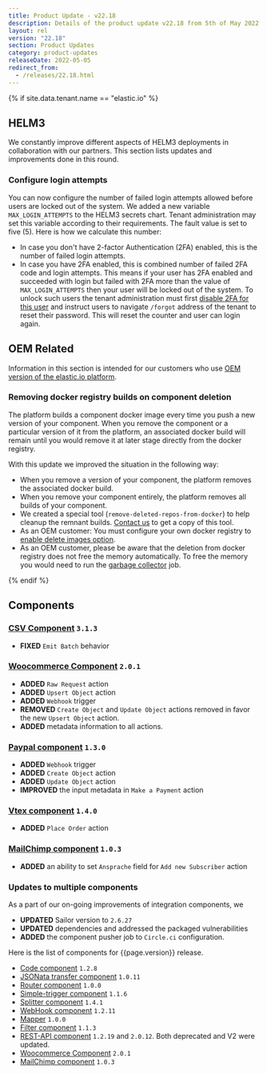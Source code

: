 ```yaml
---
title: Product Update - v22.18
description: Details of the product update v22.18 from 5th of May 2022.
layout: rel
version: "22.18"
section: Product Updates
category: product-updates
releaseDate: 2022-05-05
redirect_from:
  - /releases/22.18.html
---
```


{% if site.data.tenant.name == "elastic.io" %}

## HELM3

We constantly improve different aspects of HELM3 deployments in collaboration
with our partners. This section lists updates and improvements done in this round.

### Configure login attempts

You can now configure the number of failed login attempts allowed before users are locked out of the system.
We added a new variable `MAX_LOGIN_ATTEMPTS` to the HELM3 secrets chart. Tenant administration may set this variable according to their requirements. The fault value is set to five (5). Here is how we calculate this number:

*   In case you don't have 2-factor Authentication (2FA) enabled, this is the number of failed login attempts.
*   In case you have 2FA enabled, this is combined number of failed 2FA code and login attempts. This means if your user has 2FA enabled and succeeded with login but failed with 2FA more than the value of `MAX_LOGIN_ATTEMPTS` then your user will be locked out of the system. To unlock such users the tenant administration must first [disable 2FA for this user]({{site.data.tenant.apiDocsUri}}/v2/#disable-two-factor-authentication-(totp)-for-a-user) and instruct users to navigate `/forgot` address of the tenant to reset their password. This will reset the counter and user can login again.


## OEM Related

Information in this section is intended for our customers who use
[OEM version of the elastic.io platform](https://www.elastic.io/saas-embedded-integration/).

### Removing docker registry builds on component deletion

The platform builds a component docker image every time you push a new version of
your component. When you remove the component or a particular version of it from
the platform, an associated docker build will remain until you would remove it at
later stage directly from the docker registry.

With this update we improved the situation in the following way:
*   When you remove a version of your component, the platform removes the associated docker build.
*   When you remove your component entirely, the platform removes all builds of your component.
*   We created a special tool (`remove-deleted-repos-from-docker`) to help cleanup the remnant builds. [Contact us](/admin/reporting-issue) to get a copy of this tool.
*   As an OEM customer: You must configure your own docker registry to [enable delete images option](https://docs.docker.com/registry/configuration/#delete).
*   As an OEM customer, please be aware that the deletion from docker registry does not free the memory automatically. To free the memory you would need to run the [garbage collector](https://docs.docker.com/registry/garbage-collection/) job.

{% endif %}

## Components

### [CSV Component](/components/csv/) `3.1.3`

*   **FIXED** `Emit Batch` behavior

### [Woocommerce Component](/components/woocommerce/) `2.0.1`

*   **ADDED** `Raw Request` action
*   **ADDED** `Upsert Object` action
*   **ADDED** `Webhook` trigger
*   **REMOVED** `Create Object` and `Update Object` actions removed in favor the new `Upsert Object` action.
*   **ADDED** metadata information to all actions.

### [Paypal component](/components/paypal/) `1.3.0`

*   **ADDED** `Webhook` trigger
*   **ADDED** `Create Object` action
*   **ADDED** `Update Object` action
*   **IMPROVED** the input metadata in `Make a Payment` action

### [Vtex component](/components/vtex/) `1.4.0`

*   **ADDED** `Place Order` action

### [MailChimp component](/components/mailchimp/) `1.0.3`

*   **ADDED** an ability to set `Ansprache` field for `Add new Subscriber` action

### Updates to multiple components

As a part of our on-going improvements of integration components, we

*   **UPDATED** Sailor version to `2.6.27`
*   **UPDATED** dependencies and addressed the packaged vulnerabilities
*   **ADDED** the component pusher job to `Circle.ci` configuration.

Here is the list of components for {{page.version}} release.

*   [Code component](/components/code/) `1.2.8`
*   [JSONata transfer component](/components/jsonata/) `1.0.11`
*   [Router component](/components/router/) `1.0.0`
*   [Simple-trigger component](/components/simple-trigger/) `1.1.6`
*   [Splitter component](/components/splitter/) `1.4.1`
*   [WebHook component](/components/webhook/) `1.2.11`
*   [Mapper](/components/mapper/) `1.0.0`
*   [Filter component](/components/filter/) `1.1.3`
*   [REST-API component](/components/rest-api/) `1.2.19` and `2.0.12`. Both deprecated and V2 were updated.
*   [Woocommerce Component](/components/woocommerce/) `2.0.1`
*   [MailChimp component](/components/mailchimp/) `1.0.3`
